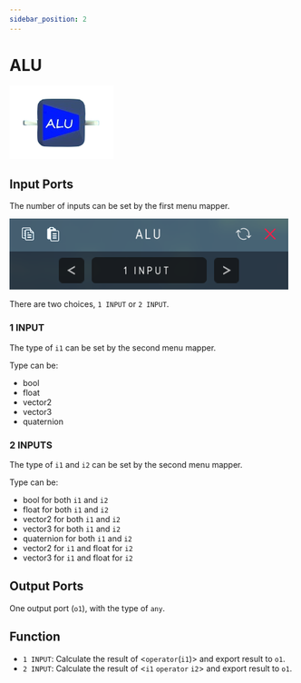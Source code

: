```yaml
---
sidebar_position: 2
---
```

# ALU
![ALU](./img/ALU.png)

## Input Ports
The number of inputs can be set by the first menu mapper.

![1input](./img/ALU-1input.png)

There are two choices, `1 INPUT` or `2 INPUT`.

### 1 INPUT
The type of `i1` can be set by the second menu mapper.

Type can be:
- bool
- float
- vector2
- vector3
- quaternion

### 2 INPUTS
The type of `i1` and `i2` can be set by the second menu mapper.

Type can be:
- bool for both `i1` and `i2`
- float for both `i1` and `i2`
- vector2 for both `i1` and `i2`
- vector3 for both `i1` and `i2`
- quaternion for both `i1` and `i2`
- vector2 for `i1` and float for `i2`
- vector3 for `i1` and float for `i2`

## Output Ports
One output port (`o1`), with the type of `any`.

## Function
- `1 INPUT`: Calculate the result of \<`operator`(`i1`)\> and export result to `o1`.
- `2 INPUT`: Calculate the result of \<`i1` `operator` `i2`\> and export result to `o1`.
